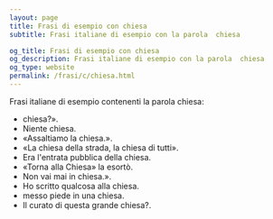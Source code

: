 ```yaml
---
layout: page
title: Frasi di esempio con chiesa 
subtitle: Frasi italiane di esempio con la parola  chiesa

og_title: Frasi di esempio con chiesa 
og_description: Frasi italiane di esempio con la parola  chiesa
og_type: website
permalink: /frasi/c/chiesa.html
---
```


Frasi italiane di esempio contenenti la parola chiesa:


- chiesa?».
- Niente chiesa.
- «Assaltiamo la chiesa.».
- «La chiesa della strada, la chiesa di tutti».
- Era l'entrata pubblica della chiesa.
- «Torna alla Chiesa» la esortò.
- Non vai mai in chiesa.».
- Ho scritto qualcosa alla chiesa.
- messo piede in una chiesa.
- Il curato di questa grande chiesa?.

